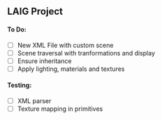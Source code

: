 ## LAIG Project

#### To Do:
 - [ ] New XML File with custom scene
 - [ ] Scene traversal with tranformations and display
 - [ ] Ensure inheritance
 - [ ] Apply lighting, materials and textures

#### Testing:
 - [ ] XML parser
 - [ ] Texture mapping in primitives 
